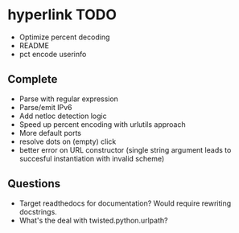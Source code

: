# hyperlink TODO

* Optimize percent decoding
* README
* pct encode userinfo

## Complete

* Parse with regular expression
* Parse/emit IPv6
* Add netloc detection logic
* Speed up percent encoding with urlutils approach
* More default ports
* resolve dots on (empty) click
* better error on URL constructor (single string argument leads to succesful instantiation with invalid scheme)


## Questions

* Target readthedocs for documentation? Would require rewriting docstrings.
* What's the deal with twisted.python.urlpath?
